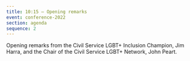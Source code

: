 ```yaml
---
title: 10:15 – Opening remarks
event: conference-2022
section: agenda
sequence: 2
---
```

O﻿pening remarks from the Civil Service LGBT+ Inclusion Champion, Jim Harra, and the Chair of the Civil Service LGBT+ Network, John Peart.